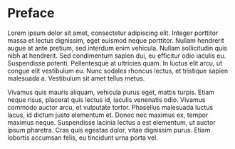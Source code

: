 # Preface

Lorem ipsum dolor sit amet, consectetur adipiscing elit. Integer porttitor massa et lectus dignissim, eget euismod neque porttitor. Nullam hendrerit augue at ante pretium, sed interdum enim vehicula. Nullam sollicitudin quis nibh at hendrerit. Sed condimentum sapien dui, eu efficitur odio iaculis eu. Suspendisse potenti. Pellentesque at ultricies quam. In luctus elit arcu, ut congue elit vestibulum eu. Nunc sodales rhoncus lectus, et tristique sapien malesuada a. Vestibulum sit amet tellus metus.

Vivamus quis mauris aliquam, vehicula purus eget, mattis turpis. Etiam neque risus, placerat quis lectus id, iaculis venenatis odio. Vivamus commodo auctor arcu, et vulputate tortor. Phasellus malesuada luctus lacus, id dictum justo elementum et. Donec nec maximus ex, tempor maximus neque. Suspendisse lacinia lectus a est elementum, ut auctor ipsum pharetra. Cras quis egestas dolor, vitae dignissim purus. Etiam lobortis accumsan felis, eu tincidunt urna porta vel.